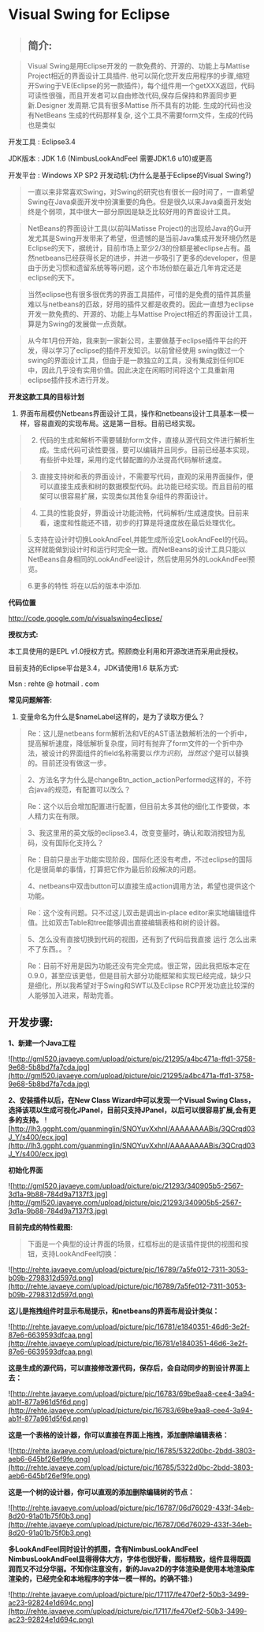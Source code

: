 # Visual Swing for Eclipse #

> ## 简介: ##

> Visual Swing是用Eclipse开发的 一款免费的、开源的、功能上与Mattise Project相近的界面设计工具插件. 他可以简化您开发应用程序的步骤,缩短开Swing于VE(Eclipse的另一款插件)，每个组件用一个getXXX返回，代码可读性很强，而且开发者可以自由修改代码,保存后保持和界面同步更新.Designer 发周期.它具有很多Mattise 所不具有的功能. 生成的代码也没有NetBeans 生成的代码那样复杂, 这个工具不需要form文件，生成的代码也是类似


开发工具 : Eclipse3.4

JDK版本 : JDK 1.6 (NimbusLookAndFeel 需要JDK1.6 u10)或更高

开发平台 : Windows XP SP2
开发动机:(为什么是基于Eclipse的Visual Swing?)

> 一直以来非常喜欢Swing，对Swing的研究也有很长一段时间了，一直希望Swing在Java桌面开发中扮演重要的角色。但是很久以来Java桌面开发始终是个弱项，其中很大一部分原因是缺乏比较好用的界面设计工具。


> NetBeans的界面设计工具(以前叫Matisse Project)的出现给Java的Gui开发尤其是Swing开发带来了希望，但遗憾的是当前Java集成开发环境仍然是Eclipse的天下，据统计，目前市场上至少2/3的份额是被eclipse占有。虽然netbeans已经获得长足的进步，并进一步吸引了更多的developer，但是由于历史习惯和遗留系统等等问题，这个市场份额在最近几年肯定还是eclipse的天下。


> 当然eclipse也有很多很优秀的界面工具插件，可惜的是免费的插件其质量难以与netbeans的匹敌，好用的插件又都是收费的。因此一直想为eclipse开发一款免费的、开源的、功能上与Mattise Project相近的界面设计工具，算是为Swing的发展做一点贡献。


> 从今年1月份开始，我来到一家新公司，主要做基于eclipse插件平台的开发，得以学习了eclipse的插件开发知识。以前曾经使用 swing做过一个swing的界面设计工具，但由于是一款独立的工具，没有集成到任何IDE中，因此几乎没有实用价值。因此决定在闲暇时间将这个工具重新用eclipse插件技术进行开发。


**开发这款工具的目标计划**


  1. 界面布局模仿Netbeans界面设计工具，操作和netbeans设计工具基本一模一样，容易直观的实现布局。这是第一目标。目前已经实现。


> 2. 代码的生成和解析不需要辅助form文件，直接从源代码文件进行解析生成。生成代码可读性要强，要可以编辑并且同步。目前已经基本实现，有些折中处理，采用约定代替配置的办法提高代码解析速度。


> 3. 直接支持树和表的界面设计，不需要写代码，直观的采用界面操作，便可以直接生成表和树的数据模型代码。此功能已经实现。而且目前的框架可以很容易扩展，实现类似其他复杂组件的界面设计。


> 4. 工具的性能良好，界面设计功能流畅，代码解析/生成速度快。目前来看，速度和性能还不错，初步的打算是将速度放在最后处理优化。


> 5.支持在设计时切换LookAndFeel,并能生成所设定LookAndFeel的代码。这样就能做到设计时和运行时完全一致。而NetBeans的设计工具只能以NetBeans自身相同的LookAndFeel设计，然后使用另外的LookAndFeel预览。


> 6.更多的特性 将在以后的版本中添加.

**代码位置**

http://code.google.com/p/visualswing4eclipse/

**授权方式:**

本工具使用的是EPL v1.0授权方式。照顾商业利用和开源改进而采用此授权。

目前支持的Eclipse平台是3.4，JDK请使用1.6
联系方式:

Msn : rehte @ hotmail . com


**常见问题解答:**

  1. 变量命名为什么是$nameLabel这样的，是为了读取方便么？

> Re：这儿是netbeans form解析法和VE的AST语法数解析法的一个折中，提高解析速度，降低解析复杂度，同时有抛弃了form文件的一个折中办法，被设计的界面组件的field名称需要以$作为识别，当然这个$是可以替换的。目前还没有做这一步。

> 2、方法名字为什么是changeBtn\_action\_actionPerformed这样的，不符合java的规范，有配置可以改么？

> Re：这个以后会增加配置进行配置，但目前太多其他的细化工作要做，本人精力实在有限。


> 3、我这里用的英文版的eclipse3.4，改变变量时，确认和取消按钮为乱码，没有国际化支持么？


> Re：目前只是出于功能实现阶段，国际化还没有考虑，不过eclipse的国际化是很简单的事情，打算把它作为最后阶段解决的问题。


> 4、netbeans中双击button可以直接生成action调用方法，希望也提供这个功能。


> Re：这个没有问题。只不过这儿双击是调出in-place editor来实地编辑组件值。比如双击Table和tree能够调出直接编辑表格和树的设计器。


> 5、怎么没有直接切换到代码的视图，还有到了代码后我直接 运行 怎么出来不了东西。。？


> Re：目前不好用是因为功能还没有完全完成。很正常，因此我把版本定在0.9.0，甚至应该更低，但是目前大部分功能框架和实现已经完成，缺少只是细化，所以我希望对于Swing和SWT以及Eclipse RCP开发功底比较深的人能够加入进来，帮助完善。


## 开发步骤: ##

**1、新建一个Java工程**

![http://gml520.javaeye.com/upload/picture/pic/21295/a4bc471a-ffd1-3758-9e68-5b8bd7fa7cda.jpg](http://gml520.javaeye.com/upload/picture/pic/21295/a4bc471a-ffd1-3758-9e68-5b8bd7fa7cda.jpg)

**2、安装插件以后，在New Class Wizard中可以发现一个Visual Swing Class，选择该项以生成可视化JPanel，目前只支持JPanel，以后可以很容易扩展,会有更多的支持。**
![http://lh3.ggpht.com/guanminglin/SNOYuvXxhnI/AAAAAAAABis/3QCrqd03J_Y/s400/ecx.jpg](http://lh3.ggpht.com/guanminglin/SNOYuvXxhnI/AAAAAAAABis/3QCrqd03J_Y/s400/ecx.jpg)


**初始化界面**

![http://gml520.javaeye.com/upload/picture/pic/21293/340905b5-2567-3d1a-9b88-784d9a7137f3.jpg](http://gml520.javaeye.com/upload/picture/pic/21293/340905b5-2567-3d1a-9b88-784d9a7137f3.jpg)

**目前完成的特性截图:**

> 下面是一个典型的设计界面的场景，红框标出的是该插件提供的视图和按钮，支持LookAndFeel切换：

![http://rehte.javaeye.com/upload/picture/pic/16789/7a5fe012-7311-3053-b09b-2798312d597d.png](http://rehte.javaeye.com/upload/picture/pic/16789/7a5fe012-7311-3053-b09b-2798312d597d.png)

**这儿是拖拽组件时显示布局提示，和netbeans的界面布局设计类似：**

![http://rehte.javaeye.com/upload/picture/pic/16781/e1840351-46d6-3e2f-87e6-6639593dfcaa.png](http://rehte.javaeye.com/upload/picture/pic/16781/e1840351-46d6-3e2f-87e6-6639593dfcaa.png)

**这是生成的源代码，可以直接修改源代码，保存后，会自动同步的到设计界面上去：**

![http://rehte.javaeye.com/upload/picture/pic/16783/69be9aa8-cee4-3a94-ab1f-877a961d5f6d.png](http://rehte.javaeye.com/upload/picture/pic/16783/69be9aa8-cee4-3a94-ab1f-877a961d5f6d.png)

**这是一个表格的设计器，你可以直接在界面上拖拽，添加删除编辑表格：**

![http://rehte.javaeye.com/upload/picture/pic/16785/5322d0bc-2bdd-3803-aeb6-645bf26ef9fe.png](http://rehte.javaeye.com/upload/picture/pic/16785/5322d0bc-2bdd-3803-aeb6-645bf26ef9fe.png)

**这是一个树的设计器，你可以直观的添加删除编辑树的节点：**

![http://rehte.javaeye.com/upload/picture/pic/16787/06d76029-433f-34eb-8d20-91a01b75f0b3.png](http://rehte.javaeye.com/upload/picture/pic/16787/06d76029-433f-34eb-8d20-91a01b75f0b3.png)

**多LookAndFeel同时设计的抓图，含有NimbusLookAndFeel
NimbusLookAndFeel显得得体大方，字体也很好看，图标精致，组件显得既圆润而又不过分华丽。不知你注意没有，新的Java2D的字体渲染是使用本地渲染库渲染的，已经完全和本地程序的字体一模一样的。的确不错:)**

![http://rehte.javaeye.com/upload/picture/pic/17117/fe470ef2-50b3-3499-ac23-92824e1d694c.png](http://rehte.javaeye.com/upload/picture/pic/17117/fe470ef2-50b3-3499-ac23-92824e1d694c.png)



